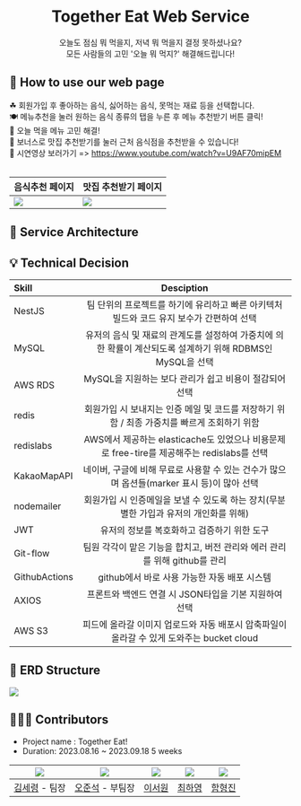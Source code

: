 <div align=center>
  <h1>Together Eat Web Service</h1>
  오늘도 점심 뭐 먹을지, 저녁 뭐 먹을지 결정 못하셨나요? <br>
  모든 사람들의 고민 '오늘 뭐 먹지?' 해결해드립니다!
</div>


## 🍜 How to use our web page

☘ 회원가입 후 좋아하는 음식, 싫어하는 음식, 못먹는 재료 등을 선택합니다.<br>
🍽 메뉴추천을 눌러 원하는 음식 종류의 탭을 누른 후 메뉴 추천받기 버튼 클릭!<br>
🍚 오늘 먹을 메뉴 고민 해결!<br>
🍔 보너스로 맛집 추천받기를 눌러 근처 음식점을 추천받을 수 있습니다!<br>
📲 시연영상 보러가기 => https://www.youtube.com/watch?v=U9AF70mipEM <br><br>

| 음식추천 페이지 | 맛집 추천받기 페이지 |
| -------- | -------- |
| <img src="https://final-bucket-ksr.s3.ap-northeast-2.amazonaws.com/togetherEatMain.JPG">  | <img src="https://final-bucket-ksr.s3.ap-northeast-2.amazonaws.com/togetherEatmap.JPG">  |

## 🎫 Service Architecture



## 💡 Technical Decision
|Skill|Desciption|
|:---|:---:|
|NestJS|팀 단위의 프로젝트를 하기에 유리하고 빠른 아키텍처 빌드와 코드 유지 보수가 간편하여 선택|
|MySQL|유저의 음식 및 재료의 관계도를 설정하여 가중치에 의한 확률이 계산되도록 설계하기 위해 RDBMS인 MySQL을 선택|
|AWS RDS|MySQL을 지원하는 보다 관리가 쉽고 비용이 절감되어 선택|
|redis|회원가입 시 보내지는 인증 메일 및 코드를 저장하기 위함 / 최종 가중치를 빠르게 조회하기 위함 |
|redislabs|AWS에서 제공하는 elasticache도 있었으나 비용문제로 free-tire를 제공해주는 redislabs를 선택|
|KakaoMapAPI|네이버, 구글에 비해 무료로 사용할 수 있는 건수가 많으며 옵션들(marker 표시 등)이 많아 선택|
|nodemailer|회원가입 시 인증메일을 보낼 수 있도록 하는 장치(무분별한 가입과 유저의 개인화를 위해)|
|JWT|유저의 정보를 복호화하고 검증하기 위한 도구|
|Git-flow|팀원 각각이 맡은 기능을 합치고, 버전 관리와 에러 관리를 위해 github를 관리 |
|GithubActions|github에서 바로 사용 가능한 자동 배포 시스템|
|AXIOS|프론트와 백엔드 연결 시 JSON타입을 기본 지원하여 선택|
|AWS S3|피드에 올라갈 이미지 업로드와 자동 배포시 압축파일이 올라갈 수 있게 도와주는 bucket cloud|



## 💾 ERD Structure
<img src="https://final-bucket-ksr.s3.ap-northeast-2.amazonaws.com/erdstructure.JPG">

## 👨‍👨‍👦 Contributors
- Project name : Together Eat!
- Duration: 2023.08.16 ~ 2023.09.18 5 weeks

| <img src="https://final-bucket-ksr.s3.ap-northeast-2.amazonaws.com/ksr.jpg"> | <img src="https://final-bucket-ksr.s3.ap-northeast-2.amazonaws.com/ojs.jpg"> | <img src="https://final-bucket-ksr.s3.ap-northeast-2.amazonaws.com/lsw.jpg"> | <img src="https://final-bucket-ksr.s3.ap-northeast-2.amazonaws.com/chy.jpg"> | <img src="https://final-bucket-ksr.s3.ap-northeast-2.amazonaws.com/hhj.jpg"> |
| :---: | :---: | :---: | :---: | :---: |
| [김세령](https://github.com/KORjunseok) - 팀장 | [오준석](https://github.com/KORjunseok) - 부팀장 | [이서원](https://github.com/rymile)  | [최하영](https://github.com/rammakasty)  | [함형진](https://github.com/HyungJin0114)  |


